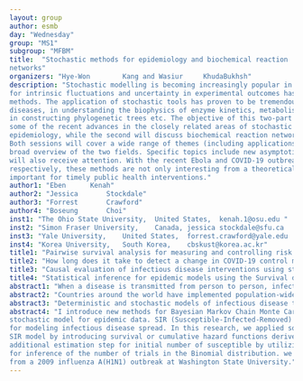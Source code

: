 ```yaml
---
layout: group
author: esmb
day: "Wednesday"
group: "MS1"
subgroup: "MFBM"
title:  "Stochastic methods for epidemiology and biochemical reaction
networks"
organizers: "Hye-Won		Kang and Wasiur		KhudaBukhsh"
description: "Stochastic modelling is becoming increasingly popular in biological sciences. The ability to account
for intrinsic fluctuations and uncertainty in experimental outcomes has been an advantage of stochastic
methods. The application of stochastic tools has proven to be tremendously useful in analyzing biological data. In particular, stochastic methods have found usefulness in studying the spread of infectious
diseases, in understanding the biophysics of enzyme kinetics, metabolism, immune-response mechanisms,
in constructing phylogenetic trees etc. The objective of this two-part mini-symposium is to highlight
some of the recent advances in the closely related areas of stochastic epidemiology and biochemical reaction networks - both at the molecular as well as the ecological scale. The first session will focus on
epidemiology, while the second will discuss biochemical reaction networks in broad generality.
Both sessions will cover a wide range of themes (including applications and techniques) giving a
broad overview of the two fields. Specific topics include new asymptotic results/approximations, multiscale methods and statistical inference algorithms. Network-based approaches to epidemic modelling
will also receive attention. With the recent Ebola and COVID-19 outbreaks in West Africa and China
respectively, these methods are not only interesting from a theoretical standpoint, but also potentially
important for timely public health interventions."
author1: "Eben		Kenah"
author2: "Jessica		Stockdale"
author3: "Forrest		Crawford"
author4: "Boseung		Choi"
inst1: "The Ohio State University,	United States,	kenah.1@osu.edu	"
inst2: "Simon Fraser University,	Canada,	jessica stockdale@sfu.ca	"
inst3: "Yale University,	United States,	forrest.crawford@yale.edu	"
inst4: "Korea University,	South Korea,	cbskust@korea.ac.kr"
title1: "Pairwise survival analysis for measuring and controlling risk in epidemics"
title2: "How long does it take to detect a change in COVID-19 control measures?"
title3: "Causal evaluation of infectious disease interventions using stochastic transmission models"
title4: "Statistical inference for epidemic models using the Survival dynamical system based on the Bayesian approach"
abstract1: "When a disease is transmitted from person to person, infections in different individuals are not independent. These “dependent happenings” cause fundamental problems for standard principles of epidemiologic study design and data analysis in infectious disease epidemiology. Pairwise survival analysis is an extension of standard survival analysis to the transmission of infectious diseases through households, hospitals, or other situations where there is a clearly-defined population at risk of infection. We show how this framework can be used to assess and control for confounding and selection bias. We then show how these methods can be used to extend traditional derivations of case-control and case-cohort designs to obtain novel study designs for outbreak investigations and public health intervention trials for emerging infections. Finally, we consider the possibilities for incorporating pathogen genetic sequences." 
abstract2: "Countries around the world have implemented population-wide interventions in efforts to control COVID-19, with varying extent and success. Many jurisdictions are moving to relax measures, while others are re-intensifying them to curb growing spread. But uncertainty remains around the length of time between a population-level change in control measures and its observable impact on detected cases. I will describe our recent work in estimating the time frame for a substantial difference between the cases that occur following a change in control and those that would have occurred under continued strategy, under a compartmental model for disease transmission incorporating physical distancing. Using a likelihood-based approach and data from British Columbia, Canada, we examine how long it takes to detect such a difference given delays and noise in reported cases. We find that these time frames are long: longer than the mean incubation period and the often-used 14 days."
abstract3: "Deterministic and stochastic models of infectious disease transmission are widely used to understand the dynamics of epidemics, and project the impact of control measures, in human populations. However, most clinical evaluations of vaccines and other interventions designed to prevent infection do not use these models. Instead, clinical infectious disease epidemiologists use randomized trials and statistical regression models to evaluate interventions. Recent work has shown that these approaches may deliver erroneous estimates of the susceptibility effect of the vaccine, even when treatment is randomized or all baseline confounders are measured. In this presentation, we develop approaches to causal evaluation of interventions in networked populations in randomized and observational trials using a flexible semi-parametric class of stochastic transmission models. We show analytically and by simulation that causal susceptibility and infectiousness effects are identified, and that researchers do not need to specify the functional form of some model components in order to make useful inferences. The approach illustrated in an application to evaluation of risk factors for tuberculosis in a large-scale cluster cohort study."
abstract4: "I introduce new methods for Bayesian Markov Chain Monte Carlo-based in references in certain of a
stochastic model for epidemic data. SIR (Susceptible-Infected-Removed) model is the classical method
for modeling infectious disease spread. In this research, we applied solutions of ordinary differential equations describing the large-population limits of Markovian stochastic epidemic models to individual-level
SIR model by introducing survival or cumulative hazard functions derived from population-level equations. We call the method as survival dynamical system (SDS). In this research, we also construct an
additional estimation step for initial number of susceptible by utilizing a hierarchical Bayesian approach
for inference of the number of trials in the Binomial distribution. we applied the SDS approach to data
from a 2009 influenza A(H1N1) outbreak at Washington State University."
---
```




